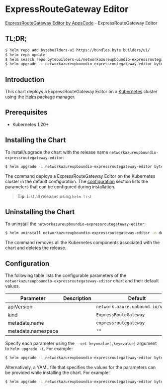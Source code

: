 # ExpressRouteGateway Editor

[ExpressRouteGateway Editor by AppsCode](https://byte.builders) - ExpressRouteGateway Editor

## TL;DR;

```bash
$ helm repo add bytebuilders-ui https://bundles.byte.builders/ui/
$ helm repo update
$ helm search repo bytebuilders-ui/networkazureupboundio-expressroutegateway-editor --version=v0.4.18
$ helm upgrade -i networkazureupboundio-expressroutegateway-editor bytebuilders-ui/networkazureupboundio-expressroutegateway-editor -n default --create-namespace --version=v0.4.18
```

## Introduction

This chart deploys a ExpressRouteGateway Editor on a [Kubernetes](http://kubernetes.io) cluster using the [Helm](https://helm.sh) package manager.

## Prerequisites

- Kubernetes 1.20+

## Installing the Chart

To install/upgrade the chart with the release name `networkazureupboundio-expressroutegateway-editor`:

```bash
$ helm upgrade -i networkazureupboundio-expressroutegateway-editor bytebuilders-ui/networkazureupboundio-expressroutegateway-editor -n default --create-namespace --version=v0.4.18
```

The command deploys a ExpressRouteGateway Editor on the Kubernetes cluster in the default configuration. The [configuration](#configuration) section lists the parameters that can be configured during installation.

> **Tip**: List all releases using `helm list`

## Uninstalling the Chart

To uninstall the `networkazureupboundio-expressroutegateway-editor`:

```bash
$ helm uninstall networkazureupboundio-expressroutegateway-editor -n default
```

The command removes all the Kubernetes components associated with the chart and deletes the release.

## Configuration

The following table lists the configurable parameters of the `networkazureupboundio-expressroutegateway-editor` chart and their default values.

|     Parameter      | Description |                    Default                    |
|--------------------|-------------|-----------------------------------------------|
| apiVersion         |             | <code>network.azure.upbound.io/v1beta1</code> |
| kind               |             | <code>ExpressRouteGateway</code>              |
| metadata.name      |             | <code>expressroutegateway</code>              |
| metadata.namespace |             | <code>""</code>                               |


Specify each parameter using the `--set key=value[,key=value]` argument to `helm upgrade -i`. For example:

```bash
$ helm upgrade -i networkazureupboundio-expressroutegateway-editor bytebuilders-ui/networkazureupboundio-expressroutegateway-editor -n default --create-namespace --version=v0.4.18 --set apiVersion=network.azure.upbound.io/v1beta1
```

Alternatively, a YAML file that specifies the values for the parameters can be provided while
installing the chart. For example:

```bash
$ helm upgrade -i networkazureupboundio-expressroutegateway-editor bytebuilders-ui/networkazureupboundio-expressroutegateway-editor -n default --create-namespace --version=v0.4.18 --values values.yaml
```
